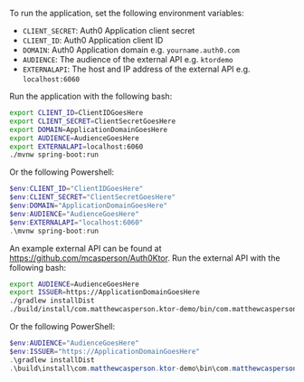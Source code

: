 To run the application, set the following environment variables:

* `CLIENT_SECRET`: Auth0 Application client secret
* `CLIENT_ID`: Auth0 Application client ID
* `DOMAIN`: Auth0 Application domain e.g. `yourname.auth0.com`
* `AUDIENCE`: The audience of the external API e.g. `ktordemo`
* `EXTERNALAPI`: The host and IP address of the external API e.g. `localhost:6060`

Run the application with the following bash:

```bash
export CLIENT_ID=ClientIDGoesHere
export CLIENT_SECRET=ClientSecretGoesHere
export DOMAIN=ApplicationDomainGoesHere
export AUDIENCE=AudienceGoesHere
export EXTERNALAPI=localhost:6060
./mvnw spring-boot:run
```

Or the following Powershell:

```powershell
$env:CLIENT_ID="ClientIDGoesHere"
$env:CLIENT_SECRET="ClientSecretGoesHere"
$env:DOMAIN="ApplicationDomainGoesHere"
$env:AUDIENCE="AudienceGoesHere"
$env:EXTERNALAPI="localhost:6060"
.\mvnw spring-boot:run
```

An example external API can be found at https://github.com/mcasperson/Auth0Ktor. Run the external API with the following bash:

```bash
export AUDIENCE=AudienceGoesHere
export ISSUER=https://ApplicationDomainGoesHere
./gradlew installDist
./build/install/com.matthewcasperson.ktor-demo/bin/com.matthewcasperson.ktor-demo
```

Or the following PowerShell:

```powershell
$env:AUDIENCE="AudienceGoesHere"
$env:ISSUER="https://ApplicationDomainGoesHere"
.\gradlew installDist
.\build\install\com.matthewcasperson.ktor-demo\bin\com.matthewcasperson.ktor-demo.bat
```
